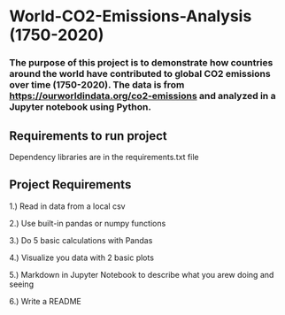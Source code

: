 # World-CO2-Emissions-Analysis (1750-2020)

### The purpose of this project is to demonstrate how countries around the world have contributed to global CO2 emissions over time (1750-2020). The data is from https://ourworldindata.org/co2-emissions and analyzed in a Jupyter notebook using Python.

## Requirements to run project

Dependency libraries are in the requirements.txt file

## Project Requirements

1.) Read in data from a local csv

2.) Use built-in pandas or numpy functions

3.) Do 5 basic calculations with Pandas

4.) Visualize you data with 2 basic plots

5.) Markdown in Jupyter Notebook to describe what you arew doing and seeing

6.) Write a README
